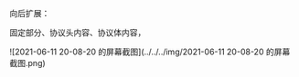 向后扩展：

固定部分、协议头内容、协议体内容，



![2021-06-11 20-08-20 的屏幕截图](../../../img/2021-06-11 20-08-20 的屏幕截图.png)